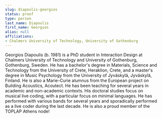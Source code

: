 ```yaml
---
slug: diapoulis-georgios
status: proof
type: person
last_name: Diapoulis
first_name: Georgios
alias: null
affiliations:
- Chalmers University of Technology, University of Gothenburg
---
```


Georgios Diapoulis (b. 1981) is a PhD student in Interaction Design at Chalmers University of Technology and University of Gothenburg, Gothenburg, Sweden. He has a bachelor's degree in Materials, Science and Technology from the University of Crete, Heraklion, Crete, and a master's degree in Music Psychology from the University of Jyväskylä, Jyväskylä, Finland. He is also a Marie-Curie alumnus from the European project on Building Acoustics, Acoutect. He has been teaching for several years in academic and non-academic contexts. His doctoral studies focus on musical live coding, with a particular focus on minimal languages. He has performed with various bands for several years and sporadically performed as a live coder during the last decade. He is also a proud member of the TOPLAP Athens node!
